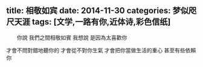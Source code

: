 title: 相敬如宾
date: 2014-11-30
categories: 梦似咫尺天涯
tags: [文学,一路有你,近体诗,彩色信纸]
---
　　你說
  我們之間相敬如賓
  我想說
  是因為太喜歡你

  才會不問對錯地聽你的
  才會從不對你生氣
  才會把你當做生活的重心
  甚至有些依賴你